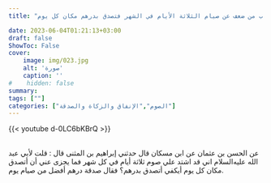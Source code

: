 ```yaml
---
title: "ثواب من ضعف عن صيام الثلاثة الأيام في الشهر فتصدق بدرهم مكان كل يوم"

date: 2023-06-04T01:21:13+03:00
draft: false
ShowToc: False
cover:
    image: img/023.jpg
    alt: 'صورة'
    caption: ''
#    hidden: false
summary: 
tags: [""]
categories: ["الصوم","الإنفاق والزكاة والصدقة"]
---
```

  {{< youtube d-0LC6bKBrQ >}}  
 <br>

عن الحسن بن عثمان عن
ابن مسكان قال حدثني إبراهيم بن المثنى قال : قلت لأبي عبد الله عليه‌السلام اني
قد اشتد علي صوم ثلاثة أيام في كل شهر فما يجزى عني أن أتصدق مكان
كل يوم أيكفي أتصدق بدرهم؟ فقال صدقة درهم أفضل من صيام يوم.

